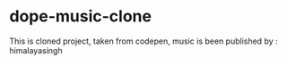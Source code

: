 # dope-music-clone
This is cloned project, taken from codepen, music is been published by : himalayasingh
